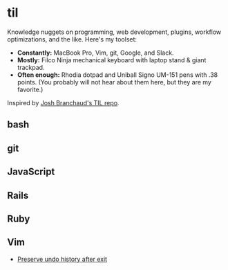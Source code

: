 # til
Knowledge nuggets on programming, web development, plugins, workflow optimizations, and the like. Here's my toolset:

- **Constantly:** MacBook Pro, Vim, git, Google, and Slack.
- **Mostly:** Filco Ninja mechanical keyboard with laptop stand & giant trackpad.
- **Often enough:** Rhodia dotpad and Uniball Signo UM-151 pens with .38 points. (You probably will not hear about them here, but they are my favorite.)

Inspired by [Josh Branchaud's TIL repo](https://github.com/jbranchaud/til/blob/master/README.md).

## bash

## git

## JavaScript

## Rails

## Ruby

## Vim
- [Preserve undo history after exit](vim/preserve-undo-history-after-exit.md)
